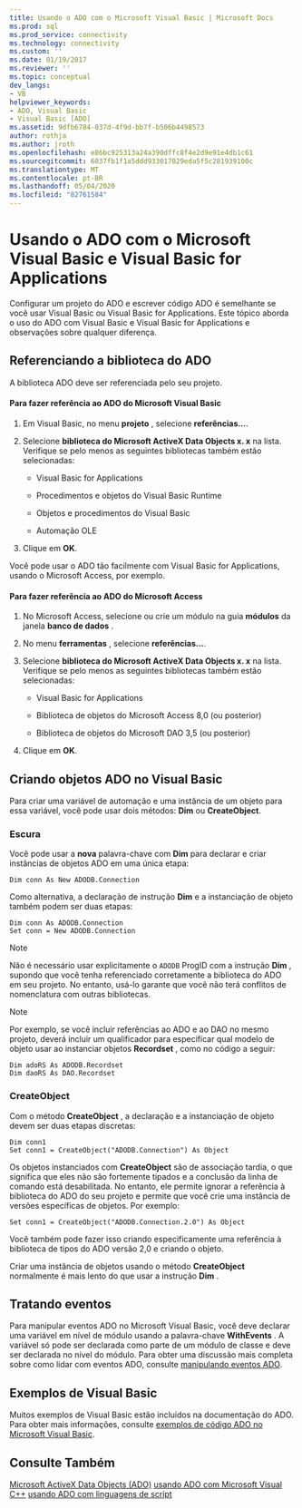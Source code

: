 ```yaml
---
title: Usando o ADO com o Microsoft Visual Basic | Microsoft Docs
ms.prod: sql
ms.prod_service: connectivity
ms.technology: connectivity
ms.custom: ''
ms.date: 01/19/2017
ms.reviewer: ''
ms.topic: conceptual
dev_langs:
- VB
helpviewer_keywords:
- ADO, Visual Basic
- Visual Basic [ADO]
ms.assetid: 9dfb6784-037d-4f9d-bb7f-b506b4498573
author: rothja
ms.author: jroth
ms.openlocfilehash: e86bc925313a24a390dffc8f4e2d9e91e4db1c61
ms.sourcegitcommit: 6037fb1f1a5ddd933017029eda5f5c281939100c
ms.translationtype: MT
ms.contentlocale: pt-BR
ms.lasthandoff: 05/04/2020
ms.locfileid: "82761584"
---
```

# <a name="using-ado-with-microsoft-visual-basic-and-visual-basic-for-applications"></a>Usando o ADO com o Microsoft Visual Basic e Visual Basic for Applications
Configurar um projeto do ADO e escrever código ADO é semelhante se você usar Visual Basic ou Visual Basic for Applications. Este tópico aborda o uso do ADO com Visual Basic e Visual Basic for Applications e observações sobre qualquer diferença.

## <a name="referencing-the-ado-library"></a>Referenciando a biblioteca do ADO
 A biblioteca ADO deve ser referenciada pelo seu projeto.

#### <a name="to-reference-ado-from-microsoft-visual-basic"></a>Para fazer referência ao ADO do Microsoft Visual Basic

1.  Em Visual Basic, no menu **projeto** , selecione **referências...**.

2.  Selecione **biblioteca do Microsoft ActiveX Data Objects x. x** na lista. Verifique se pelo menos as seguintes bibliotecas também estão selecionadas:

    -   Visual Basic for Applications

    -   Procedimentos e objetos do Visual Basic Runtime

    -   Objetos e procedimentos do Visual Basic

    -   Automação OLE

3.  Clique em **OK**.

 Você pode usar o ADO tão facilmente com Visual Basic for Applications, usando o Microsoft Access, por exemplo.

#### <a name="to-reference-ado-from-microsoft-access"></a>Para fazer referência ao ADO do Microsoft Access

1.  No Microsoft Access, selecione ou crie um módulo na guia **módulos** da janela **banco de dados** .

2.  No menu **ferramentas** , selecione **referências...**.

3.  Selecione **biblioteca do Microsoft ActiveX Data Objects x. x** na lista. Verifique se pelo menos as seguintes bibliotecas também estão selecionadas:

    -   Visual Basic for Applications

    -   Biblioteca de objetos do Microsoft Access 8,0 (ou posterior)

    -   Biblioteca de objetos do Microsoft DAO 3,5 (ou posterior)

4.  Clique em **OK**.

## <a name="creating-ado-objects-in-visual-basic"></a>Criando objetos ADO no Visual Basic
 Para criar uma variável de automação e uma instância de um objeto para essa variável, você pode usar dois métodos: **Dim** ou **CreateObject**.

### <a name="dim"></a>Escura
 Você pode usar a **nova** palavra-chave com **Dim** para declarar e criar instâncias de objetos ADO em uma única etapa:

```
Dim conn As New ADODB.Connection
```

 Como alternativa, a declaração de instrução **Dim** e a instanciação de objeto também podem ser duas etapas:

```
Dim conn As ADODB.Connection
Set conn = New ADODB.Connection
```

> [!NOTE]
>  Não é necessário usar explicitamente o `ADODB` ProgID com a instrução **Dim** , supondo que você tenha referenciado corretamente a biblioteca do ADO em seu projeto. No entanto, usá-lo garante que você não terá conflitos de nomenclatura com outras bibliotecas.

> [!NOTE]
>  Por exemplo, se você incluir referências ao ADO e ao DAO no mesmo projeto, deverá incluir um qualificador para especificar qual modelo de objeto usar ao instanciar objetos **Recordset** , como no código a seguir:

```
Dim adoRS As ADODB.Recordset
Dim daoRS As DAO.Recordset
```

### <a name="createobject"></a>CreateObject
 Com o método **CreateObject** , a declaração e a instanciação de objeto devem ser duas etapas discretas:

```
Dim conn1
Set conn1 = CreateObject("ADODB.Connection") As Object
```

 Os objetos instanciados com **CreateObject** são de associação tardia, o que significa que eles não são fortemente tipados e a conclusão da linha de comando está desabilitada. No entanto, ele permite ignorar a referência à biblioteca do ADO do seu projeto e permite que você crie uma instância de versões específicas de objetos. Por exemplo:

```
Set conn1 = CreateObject("ADODB.Connection.2.0") As Object
```

 Você também pode fazer isso criando especificamente uma referência à biblioteca de tipos do ADO versão 2,0 e criando o objeto.

 Criar uma instância de objetos usando o método **CreateObject** normalmente é mais lento do que usar a instrução **Dim** .

## <a name="handling-events"></a>Tratando eventos
 Para manipular eventos ADO no Microsoft Visual Basic, você deve declarar uma variável em nível de módulo usando a palavra-chave **WithEvents** . A variável só pode ser declarada como parte de um módulo de classe e deve ser declarada no nível do módulo. Para obter uma discussão mais completa sobre como lidar com eventos ADO, consulte [manipulando eventos ADO](../../../ado/guide/data/handling-ado-events.md).

## <a name="visual-basic-examples"></a>Exemplos de Visual Basic
 Muitos exemplos de Visual Basic estão incluídos na documentação do ADO. Para obter mais informações, consulte [exemplos de código ADO no Microsoft Visual Basic](../../../ado/reference/ado-api/ado-code-examples-in-visual-basic.md).

## <a name="see-also"></a>Consulte Também
 [Microsoft ActiveX Data Objects (ADO)](../../../ado/microsoft-activex-data-objects-ado.md) [usando ADO com Microsoft Visual C++](../../../ado/guide/appendixes/using-ado-with-microsoft-visual-c.md) [usando ADO com linguagens de script](../../../ado/guide/appendixes/using-ado-with-scripting-languages.md)

